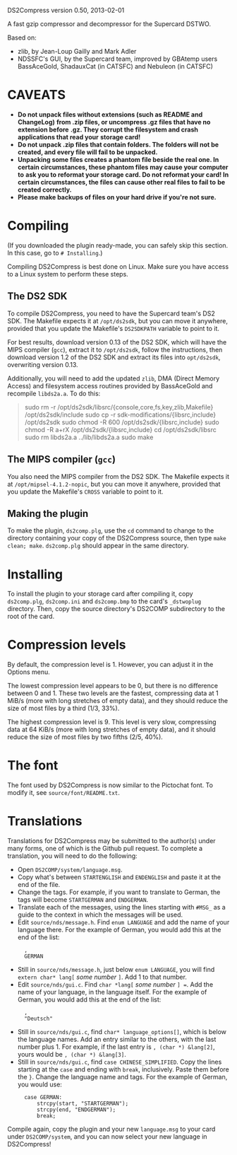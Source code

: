 DS2Compress version 0.50, 2013-02-01

A fast gzip compressor and decompressor for the Supercard DSTWO.

Based on:
* zlib, by Jean-Loup Gailly and Mark Adler
* NDSSFC's GUI, by the Supercard team, improved by GBAtemp users BassAceGold,
  ShadauxCat (in CATSFC) and Nebuleon (in CATSFC)

# CAVEATS

* **Do not unpack files without extensions (such as README and ChangeLog)**
  **from .zip files, or uncompress .gz files that have no extension before**
  **.gz. They corrupt the filesystem and crash applications that read your**
  **storage card!**
* **Do not unpack .zip files that contain folders. The folders will not be**
  **created, and every file will fail to be unpacked.**
* **Unpacking some files creates a phantom file beside the real one. In**
  **certain circumstances, these phantom files may cause your computer to**
  **ask you to reformat your storage card. Do not reformat your card! In**
  **certain circumstances, the files can cause other real files to fail to**
  **be created correctly.**
* **Please make backups of files on your hard drive if you're not sure.**

# Compiling

(If you downloaded the plugin ready-made, you can safely skip this section.
 In this case, go to `# Installing`.)

Compiling DS2Compress is best done on Linux. Make sure you have access to a
Linux system to perform these steps.

## The DS2 SDK
To compile DS2Compress, you need to have the Supercard team's DS2 SDK.
The Makefile expects it at `/opt/ds2sdk`, but you can move it anywhere,
provided that you update the Makefile's `DS2SDKPATH` variable to point to it.

For best results, download version 0.13 of the DS2 SDK, which will have the
MIPS compiler (`gcc`), extract it to `/opt/ds2sdk`, follow the instructions,
then download version 1.2 of the DS2 SDK and extract its files into
`opt/ds2sdk`, overwriting version 0.13.

Additionally, you will need to add the updated `zlib`, DMA
(Direct Memory Access) and filesystem access routines provided by BassAceGold
and recompile `libds2a.a`. To do this:

> sudo rm -r /opt/ds2sdk/libsrc/{console,core,fs,key,zlib,Makefile} /opt/ds2sdk/include
> sudo cp -r sdk-modifications/{libsrc,include} /opt/ds2sdk
> sudo chmod -R 600 /opt/ds2sdk/{libsrc,include}
> sudo chmod -R a+rX /opt/ds2sdk/{libsrc,include}
> cd /opt/ds2sdk/libsrc
> sudo rm libds2a.a ../lib/libds2a.a
> sudo make

## The MIPS compiler (`gcc`)
You also need the MIPS compiler from the DS2 SDK.
The Makefile expects it at `/opt/mipsel-4.1.2-nopic`, but you can move it
anywhere, provided that you update the Makefile's `CROSS` variable to point to
it.

## Making the plugin
To make the plugin, `ds2comp.plg`, use the `cd` command to change to the
directory containing your copy of the DS2Compress source, then type
`make clean; make`. `ds2comp.plg` should appear in the same directory.

# Installing

To install the plugin to your storage card after compiling it, copy
`ds2comp.plg`, `ds2comp.ini` and `ds2comp.bmp` to the card's `_dstwoplug`
directory. Then, copy the source directory's DS2COMP subdirectory to the
root of the card.

# Compression levels

By default, the compression level is 1. However, you can adjust it in the
Options menu.

The lowest compression level appears to be 0, but there is no difference
between 0 and 1. These two levels are the fastest, compressing data at
1 MiB/s (more with long stretches of empty data), and they should reduce the
size of most files by a third (1/3, 33%).

The highest compression level is 9. This level is very slow, compressing data
at 64 KiB/s (more with long stretches of empty data), and it should reduce the
size of most files by two fifths (2/5, 40%).

# The font

The font used by DS2Compress is now similar to the Pictochat font. To modify
it, see `source/font/README.txt`.

# Translations

Translations for DS2Compress may be submitted to the author(s) under many
forms, one of which is the Github pull request. To complete a translation, you
will need to do the following:

* Open `DS2COMP/system/language.msg`.
* Copy what's between `STARTENGLISH` and `ENDENGLISH` and paste it at the end
  of the file.
* Change the tags. For example, if you want to translate to German, the tags
  will become `STARTGERMAN` and `ENDGERMAN`.
* Translate each of the messages, using the lines starting with `#MSG_` as a
  guide to the context in which the messages will be used.
* Edit `source/nds/message.h`. Find `enum LANGUAGE` and add the name of your
  language there. For the example of German, you would add this at the end of
  the list:
  ```
	,
	GERMAN
  ```
* Still in `source/nds/message.h`, just below `enum LANGUAGE`, you will find
  `extern char* lang[` *some number* `]`. Add 1 to that number.
* Edit `source/nds/gui.c`. Find `char *lang[` *some number* `] =`.
  Add the name of your language, in the language itself. For the example of
  German, you would add this at the end of the list:
  ```
	,
	"Deutsch"
  ```
* Still in `source/nds/gui.c`, find `char* language_options[]`, which is below
  the language names. Add an entry similar to the others, with the last number
  plus 1. For example, if the last entry is `, (char *) &lang[2]`, yours would
  be `, (char *) &lang[3]`.
* Still in `source/nds/gui.c`, find `case CHINESE_SIMPLIFIED`. Copy the lines
  starting at the `case` and ending with `break`, inclusively. Paste them
  before the `}`. Change the language name and tags. For the example of
  German, you would use:
  ```
	case GERMAN:
		strcpy(start, "STARTGERMAN");
		strcpy(end, "ENDGERMAN");
		break;
  ```

Compile again, copy the plugin and your new `language.msg` to your card
under `DS2COMP/system`, and you can now select your new language in
DS2Compress!
